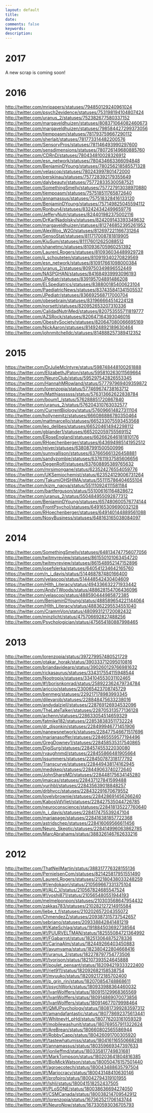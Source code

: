 ```yaml
---
layout: default
title:
date:
comments: false
keywords:
description:
---
```


# <i class='fa fa-twitter fa-2x' aria-hidden='true'></i> 2017

A new scrap is coming soon!


# <i class='fa fa-twitter fa-2x' aria-hidden='true'></i> 2016

<a href='http://twitter.com/mripapers/statuses/794850129240961024' target='_blank'>http://twitter.com/mripapers/statuses/794850129240961024</a><br>
<a href='http://twitter.com/psych2evidence/statuses/753198194104807424' target='_blank'>http://twitter.com/psych2evidence/statuses/753198194104807424</a><br>
<a href='http://twitter.com/uranus_2/statuses/752382677580337152' target='_blank'>http://twitter.com/uranus_2/statuses/752382677580337152</a><br>
<a href='http://twitter.com/margaveldhuizen/statuses/808371064082460673' target='_blank'>http://twitter.com/margaveldhuizen/statuses/808371064082460673</a><br>
<a href='http://twitter.com/margaveldhuizen/statuses/798584427299373056' target='_blank'>http://twitter.com/margaveldhuizen/statuses/798584427299373056</a><br>
<a href='http://twitter.com/tiempoasm/statuses/781793759667290112' target='_blank'>http://twitter.com/tiempoasm/statuses/781793759667290112</a><br>
<a href='http://twitter.com/sherlait/statuses/781773314482200576' target='_blank'>http://twitter.com/sherlait/statuses/781773314482200576</a><br>
<a href='http://twitter.com/SensoryPros/statuses/781146493990297600' target='_blank'>http://twitter.com/SensoryPros/statuses/781146493990297600</a><br>
<a href='http://twitter.com/sensdimensions/statuses/780726149680885760' target='_blank'>http://twitter.com/sensdimensions/statuses/780726149680885760</a><br>
<a href='http://twitter.com/CDRnD/statuses/780434810028326912' target='_blank'>http://twitter.com/CDRnD/statuses/780434810028326912</a><br>
<a href='http://twitter.com/esn_network/statuses/780434663366094848' target='_blank'>http://twitter.com/esn_network/statuses/780434663366094848</a><br>
<a href='http://twitter.com/BenjaminDYoung/statuses/780256218585571328' target='_blank'>http://twitter.com/BenjaminDYoung/statuses/780256218585571328</a><br>
<a href='http://twitter.com/velascop/statuses/780243997801472000' target='_blank'>http://twitter.com/velascop/statuses/780243997801472000</a><br>
<a href='http://twitter.com/perskinau/statuses/757728392179355649' target='_blank'>http://twitter.com/perskinau/statuses/757728392179355649</a><br>
<a href='http://twitter.com/dalybeauty/statuses/757728335300587521' target='_blank'>http://twitter.com/dalybeauty/statuses/757728335300587521</a><br>
<a href='http://twitter.com/SomethingSmelly/statuses/757727913038970880' target='_blank'>http://twitter.com/SomethingSmelly/statuses/757727913038970880</a><br>
<a href='http://twitter.com/tiempoasm/statuses/757518511765872640' target='_blank'>http://twitter.com/tiempoasm/statuses/757518511765872640</a><br>
<a href='http://twitter.com/annamassus/statuses/757518328416133120' target='_blank'>http://twitter.com/annamassus/statuses/757518328416133120</a><br>
<a href='http://twitter.com/BenjaminDYoung/statuses/757149825045594112' target='_blank'>http://twitter.com/BenjaminDYoung/statuses/757149825045594112</a><br>
<a href='http://twitter.com/Ronbun4/statuses/832424342499659776' target='_blank'>http://twitter.com/Ronbun4/statuses/832424342499659776</a><br>
<a href='http://twitter.com/JefferyNutr/statuses/824401982375002116' target='_blank'>http://twitter.com/JefferyNutr/statuses/824401982375002116</a><br>
<a href='http://twitter.com/DrKarlNadolsky/statuses/824209143393349632' target='_blank'>http://twitter.com/DrKarlNadolsky/statuses/824209143393349632</a><br>
<a href='http://twitter.com/margaveldhuizen/statuses/812746852395261952' target='_blank'>http://twitter.com/margaveldhuizen/statuses/812746852395261952</a><br>
<a href='http://twitter.com/AlexWoo_W2O/statuses/812697221166731264' target='_blank'>http://twitter.com/AlexWoo_W2O/statuses/812697221166731264</a><br>
<a href='http://twitter.com/SensoStat/statuses/811717008781819905' target='_blank'>http://twitter.com/SensoStat/statuses/811717008781819905</a><br>
<a href='http://twitter.com/KiuSum/statuses/811176012625088512' target='_blank'>http://twitter.com/KiuSum/statuses/811176012625088512</a><br>
<a href='http://twitter.com/shanetmc/statuses/810936705960251392' target='_blank'>http://twitter.com/shanetmc/statuses/810936705960251392</a><br>
<a href='http://twitter.com/LaurenLRogers/statuses/810936034489929728' target='_blank'>http://twitter.com/LaurenLRogers/statuses/810936034489929728</a><br>
<a href='http://twitter.com/jj_schouteten/statuses/810919340270829569' target='_blank'>http://twitter.com/jj_schouteten/statuses/810919340270829569</a><br>
<a href='http://twitter.com/esn_network/statuses/810917661098000384' target='_blank'>http://twitter.com/esn_network/statuses/810917661098000384</a><br>
<a href='http://twitter.com/uranus_2/statuses/809750349896552449' target='_blank'>http://twitter.com/uranus_2/statuses/809750349896552449</a><br>
<a href='http://twitter.com/NASPGHAN/statuses/841684939993096193' target='_blank'>http://twitter.com/NASPGHAN/statuses/841684939993096193</a><br>
<a href='http://twitter.com/JPediatr/statuses/839195704891486208' target='_blank'>http://twitter.com/JPediatr/statuses/839195704891486208</a><br>
<a href='http://twitter.com/ELSpediatrics/statuses/838800185400623104' target='_blank'>http://twitter.com/ELSpediatrics/statuses/838800185400623104</a><br>
<a href='http://twitter.com/PaediatricNews/statuses/837435841341505537' target='_blank'>http://twitter.com/PaediatricNews/statuses/837435841341505537</a><br>
<a href='http://twitter.com/JPediatr/statuses/836692568717000704' target='_blank'>http://twitter.com/JPediatr/statuses/836692568717000704</a><br>
<a href='http://twitter.com/obesebrain/statuses/831966664514224128' target='_blank'>http://twitter.com/obesebrain/statuses/831966664514224128</a><br>
<a href='http://twitter.com/norsett/statuses/820952653207310336' target='_blank'>http://twitter.com/norsett/statuses/820952653207310336</a><br>
<a href='http://twitter.com/CalidadNutriMed/statuses/820753555711819777' target='_blank'>http://twitter.com/CalidadNutriMed/statuses/820753555711819777</a><br>
<a href='http://twitter.com/AZSRock/statuses/820647164393046016' target='_blank'>http://twitter.com/AZSRock/statuses/820647164393046016</a><br>
<a href='http://twitter.com/ObesitySociety/statuses/820647080066695169' target='_blank'>http://twitter.com/ObesitySociety/statuses/820647080066695169</a><br>
<a href='http://twitter.com/NickAaron/statuses/814924892189630464' target='_blank'>http://twitter.com/NickAaron/statuses/814924892189630464</a><br>
<a href='http://twitter.com/johnmitchelldc/statuses/814888257389412352' target='_blank'>http://twitter.com/johnmitchelldc/statuses/814888257389412352</a><br>

# <i class='fa fa-twitter fa-2x' aria-hidden='true'></i> 2015

<a href='https://twitter.com/DrJulieMcIntyre/status/598748448100261888' target='_blank'>https://twitter.com/DrJulieMcIntyre/status/598748448100261888</a><br>
<a href='https://twitter.com/ElizabethJPaton/status/595810263011569664' target='_blank'>https://twitter.com/ElizabethJPaton/status/595810263011569664</a><br>
<a href='https://twitter.com/NeuroClub/status/595297542826553345' target='_blank'>https://twitter.com/NeuroClub/status/595297542826553345</a><br>
<a href='https://twitter.com/HannahMRowland/status/577797969409359872' target='_blank'>https://twitter.com/HannahMRowland/status/577797969409359872</a><br>
<a href='https://twitter.com/lorenzopia/status/577469674738163712' target='_blank'>https://twitter.com/lorenzopia/status/577469674738163712</a><br>
<a href='https://twitter.com/Matthiassssss/status/576313662622838784' target='_blank'>https://twitter.com/Matthiassssss/status/576313662622838784</a><br>
<a href='https://twitter.com/boum1_/status/576288851720867840' target='_blank'>https://twitter.com/boum1_/status/576288851720867840</a><br>
<a href='https://twitter.com/uranus_2/status/576204310763032577' target='_blank'>https://twitter.com/uranus_2/status/576204310763032577</a><br>
<a href='https://twitter.com/CurrentBiology/status/576096614827311104' target='_blank'>https://twitter.com/CurrentBiology/status/576096614827311104</a><br>
<a href='http://twitter.com/hollynemitz/statuses/666086886780350464' target='_blank'>http://twitter.com/hollynemitz/statuses/666086886780350464</a><br>
<a href='http://twitter.com/mattmarcello/statuses/665233075593453568' target='_blank'>http://twitter.com/mattmarcello/statuses/665233075593453568</a><br>
<a href='http://twitter.com/leo_delibes/statuses/665204614942298112' target='_blank'>http://twitter.com/leo_delibes/statuses/665204614942298112</a><br>
<a href='http://twitter.com/gblander1/statuses/665202059755569152' target='_blank'>http://twitter.com/gblander1/statuses/665202059755569152</a><br>
<a href='http://twitter.com/ERoseEngland/statuses/662662646181810176' target='_blank'>http://twitter.com/ERoseEngland/statuses/662662646181810176</a><br>
<a href='http://twitter.com/RHoechenberger/statuses/643694985141952512' target='_blank'>http://twitter.com/RHoechenberger/statuses/643694985141952512</a><br>
<a href='http://twitter.com/reiver/statuses/638087991500500996' target='_blank'>http://twitter.com/reiver/statuses/638087991500500996</a><br>
<a href='http://twitter.com/sunnyallison/statuses/637665661326458881' target='_blank'>http://twitter.com/sunnyallison/statuses/637665661326458881</a><br>
<a href='http://twitter.com/sandyzombie/statuses/637611937585606656' target='_blank'>http://twitter.com/sandyzombie/statuses/637611937585606656</a><br>
<a href='http://twitter.com/DegenRolf/statuses/637608895389765632' target='_blank'>http://twitter.com/DegenRolf/statuses/637608895389765632</a><br>
<a href='https://twitter.com/mrsimongane/status/623524276554059776' target='_blank'>https://twitter.com/mrsimongane/status/623524276554059776</a><br>
<a href='https://twitter.com/UKSemiochemist/status/623524129006731264' target='_blank'>https://twitter.com/UKSemiochemist/status/623524129006731264</a><br>
<a href='https://twitter.com/TakumiOHSHIMA/status/551115786404655104' target='_blank'>https://twitter.com/TakumiOHSHIMA/status/551115786404655104</a><br>
<a href='https://twitter.com/kizm_naoya/status/551110924111581184' target='_blank'>https://twitter.com/kizm_naoya/status/551110924111581184</a><br>
<a href='https://twitter.com/bartferguson/status/551006161164828672' target='_blank'>https://twitter.com/bartferguson/status/551006161164828672</a><br>
<a href='https://twitter.com/uranus_2/status/550484955092877312' target='_blank'>https://twitter.com/uranus_2/status/550484955092877312</a><br>
<a href='http://twitter.com/BenjaminDYoung/statuses/657480600576774144' target='_blank'>http://twitter.com/BenjaminDYoung/statuses/657480600576774144</a><br>
<a href='http://twitter.com/FrontPsychol/statuses/649165309690032128' target='_blank'>http://twitter.com/FrontPsychol/statuses/649165309690032128</a><br>
<a href='http://twitter.com/RHoechenberger/statuses/649140144889561088' target='_blank'>http://twitter.com/RHoechenberger/statuses/649140144889561088</a><br>
<a href='http://twitter.com/NosyBusiness/statuses/648163165038084097' target='_blank'>http://twitter.com/NosyBusiness/statuses/648163165038084097</a><br>

# <i class='fa fa-twitter fa-2x' aria-hidden='true'></i> 2014

<a href='http://twitter.com/SomethingSmelly/statuses/648134747756077056' target='_blank'>http://twitter.com/SomethingSmelly/statuses/648134747756077056</a><br>
<a href='http://twitter.com/twitmyreview/statuses/861550101063454720' target='_blank'>http://twitter.com/twitmyreview/statuses/861550101063454720</a><br>
<a href='http://twitter.com/twitmyreview/statuses/861548952147152896' target='_blank'>http://twitter.com/twitmyreview/statuses/861548952147152896</a><br>
<a href='http://twitter.com/josefslerka/statuses/640541234642165760' target='_blank'>http://twitter.com/josefslerka/statuses/640541234642165760</a><br>
<a href='https://twitter.com/n_j_davis/status/514468787480166400' target='_blank'>https://twitter.com/n_j_davis/status/514468787480166400</a><br>
<a href='https://twitter.com/velascop/status/514448542430404609' target='_blank'>https://twitter.com/velascop/status/514448542430404609</a><br>
<a href='https://twitter.com/Hlth_Literacy/status/494336632271933442' target='_blank'>https://twitter.com/Hlth_Literacy/status/494336632271933442</a><br>
<a href='https://twitter.com/AndyTWoods/status/488628154706436096' target='_blank'>https://twitter.com/AndyTWoods/status/488628154706436096</a><br>
<a href='https://twitter.com/velascop/status/488590444985872385' target='_blank'>https://twitter.com/velascop/status/488590444985872385</a><br>
<a href='https://twitter.com/BenjaminDYoung/status/488589654221144064' target='_blank'>https://twitter.com/BenjaminDYoung/status/488589654221144064</a><br>
<a href='https://twitter.com/Hlth_Literacy/status/488362295534551040' target='_blank'>https://twitter.com/Hlth_Literacy/status/488362295534551040</a><br>
<a href='https://twitter.com/CrammVon/status/480993121720082432' target='_blank'>https://twitter.com/CrammVon/status/480993121720082432</a><br>
<a href='http://twitter.com/minzlicht/status/475706692827488256' target='_blank'>http://twitter.com/minzlicht/status/475706692827488256</a><br>
<a href='http://twitter.com/Psychologician/status/475654180887998465' target='_blank'>http://twitter.com/Psychologician/status/475654180887998465</a><br>

# <i class='fa fa-twitter fa-2x' aria-hidden='true'></i> 2013

<a href='http://twitter.com/lorenzopia/status/397279957480521729' target='_blank'>http://twitter.com/lorenzopia/status/397279957480521729</a><br>
<a href='http://twitter.com/otakar_horak/status/390333712095010816' target='_blank'>http://twitter.com/otakar_horak/status/390333712095010816</a><br>
<a href='http://twitter.com/briandavidearp/status/390260129766981632' target='_blank'>http://twitter.com/briandavidearp/status/390260129766981632</a><br>
<a href='http://twitter.com/rickasaurus/statuses/334317554115948544' target='_blank'>http://twitter.com/rickasaurus/statuses/334317554115948544</a><br>
<a href='http://twitter.com/Nootropix/statuses/334104553031102465' target='_blank'>http://twitter.com/Nootropix/statuses/334104553031102465</a><br>
<a href='http://twitter.com/#!/borisnkonrad/status/258922362479734784' target='_blank'>http://twitter.com/#!/borisnkonrad/status/258922362479734784</a><br>
<a href='http://twitter.com/ariccio/statuses/230065423708745729' target='_blank'>http://twitter.com/ariccio/statuses/230065423708745729</a><br>
<a href='http://twitter.com/benmeg/statuses/229217178983993345' target='_blank'>http://twitter.com/benmeg/statuses/229217178983993345</a><br>
<a href='http://twitter.com/dilevarob/statuses/228848475633238016' target='_blank'>http://twitter.com/dilevarob/statuses/228848475633238016</a><br>
<a href='http://twitter.com/andydalziell/statuses/228769126934532096' target='_blank'>http://twitter.com/andydalziell/statuses/228769126934532096</a><br>
<a href='http://twitter.com/TheLateTalker/statuses/228705313577136128' target='_blank'>http://twitter.com/TheLateTalker/statuses/228705313577136128</a><br>
<a href='http://twitter.com/achenn/statuses/228633054514659329' target='_blank'>http://twitter.com/achenn/statuses/228633054514659329</a><br>
<a href='http://twitter.com/fatmike182/statuses/228538383511732224' target='_blank'>http://twitter.com/fatmike182/statuses/228538383511732224</a><br>
<a href='http://twitter.com/dr_djsonkin/statuses/228499946771451906' target='_blank'>http://twitter.com/dr_djsonkin/statuses/228499946771451906</a><br>
<a href='http://twitter.com/nanewsnetwork/statuses/228477546671517696' target='_blank'>http://twitter.com/nanewsnetwork/statuses/228477546671517696</a><br>
<a href='http://twitter.com/marianasoffer/statuses/228465559577194496' target='_blank'>http://twitter.com/marianasoffer/statuses/228465559577194496</a><br>
<a href='http://twitter.com/GregDowney1/statuses/228458535317540865' target='_blank'>http://twitter.com/GregDowney1/statuses/228458535317540865</a><br>
<a href='http://twitter.com/DigiSurg/statuses/228457455322030080' target='_blank'>http://twitter.com/DigiSurg/statuses/228457455322030080</a><br>
<a href='http://twitter.com/rvaughnmd/statuses/228455866481905664' target='_blank'>http://twitter.com/rvaughnmd/statuses/228455866481905664</a><br>
<a href='http://twitter.com/jssummers/statuses/228450787318177792' target='_blank'>http://twitter.com/jssummers/statuses/228450787318177792</a><br>
<a href='http://twitter.com/Transcurve/statuses/228449438174162945' target='_blank'>http://twitter.com/Transcurve/statuses/228449438174162945</a><br>
<a href='http://twitter.com/medskep/statuses/228449063740272640' target='_blank'>http://twitter.com/medskep/statuses/228449063740272640</a><br>
<a href='http://twitter.com/JohnSharpMD/statuses/228448175634145280' target='_blank'>http://twitter.com/JohnSharpMD/statuses/228448175634145280</a><br>
<a href='http://twitter.com/jmaicas/statuses/228437127841599488' target='_blank'>http://twitter.com/jmaicas/statuses/228437127841599488</a><br>
<a href='http://twitter.com/yurihbl/statuses/228435639018848257' target='_blank'>http://twitter.com/yurihbl/statuses/228435639018848257</a><br>
<a href='http://twitter.com/drbhvcc/statuses/228432291670679552' target='_blank'>http://twitter.com/drbhvcc/statuses/228432291670679552</a><br>
<a href='http://twitter.com/lovelybrownie/statuses/228428691456266240' target='_blank'>http://twitter.com/lovelybrownie/statuses/228428691456266240</a><br>
<a href='http://twitter.com/KabosVdVliet/statuses/228427535044726785' target='_blank'>http://twitter.com/KabosVdVliet/statuses/228427535044726785</a><br>
<a href='http://twitter.com/neuroconscience/statuses/228418135227760640' target='_blank'>http://twitter.com/neuroconscience/statuses/228418135227760640</a><br>
<a href='http://twitter.com/n_j_davis/statuses/228417475539247104' target='_blank'>http://twitter.com/n_j_davis/statuses/228417475539247104</a><br>
<a href='http://twitter.com/mariapage/statuses/228416381857722368' target='_blank'>http://twitter.com/mariapage/statuses/228416381857722368</a><br>
<a href='http://twitter.com/astridschep/statuses/228416069566611456' target='_blank'>http://twitter.com/astridschep/statuses/228416069566611456</a><br>
<a href='http://twitter.com/Neuro_Skeptic/statuses/228414996063862785' target='_blank'>http://twitter.com/Neuro_Skeptic/statuses/228414996063862785</a><br>
<a href='http://twitter.com/MarcAbrahams/status/388326146762633216' target='_blank'>http://twitter.com/MarcAbrahams/status/388326146762633216</a><br>


# <i class='fa fa-twitter fa-2x' aria-hidden='true'></i> 2012

<a href='http://twitter.com/ThatNeilMartin/status/388317776328155136' target='_blank'>http://twitter.com/ThatNeilMartin/status/388317776328155136</a><br>
<a href='http://twitter.com/PernielsenCom/statuses/821425817951551490' target='_blank'>http://twitter.com/PernielsenCom/statuses/821425817951551490</a><br>
<a href='http://twitter.com/LaurenLRogers/statuses/212180438033248259' target='_blank'>http://twitter.com/LaurenLRogers/statuses/212180438033248259</a><br>
<a href='http://twitter.com/#!/endokaori/status/210569667331375104' target='_blank'>http://twitter.com/#!/endokaori/status/210569667331375104</a><br>
<a href='http://twitter.com/#!/ALC_V/status/210567824685547524' target='_blank'>http://twitter.com/#!/ALC_V/status/210567824685547524</a><br>
<a href='http://twitter.com/#!/yoshi871/status/210565480551944193' target='_blank'>http://twitter.com/#!/yoshi871/status/210565480551944193</a><br>
<a href='http://twitter.com/melmelponpon/statuses/210303568647954432' target='_blank'>http://twitter.com/melmelponpon/statuses/210303568647954432</a><br>
<a href='http://twitter.com/zakkas783/statuses/210282127214915584' target='_blank'>http://twitter.com/zakkas783/statuses/210282127214915584</a><br>
<a href='http://twitter.com/liebe_t_f/statuses/210202657204355072' target='_blank'>http://twitter.com/liebe_t_f/statuses/210202657204355072</a><br>
<a href='http://twitter.com/ChmendezZ/statuses/209387315737542657' target='_blank'>http://twitter.com/ChmendezZ/statuses/209387315737542657</a><br>
<a href='http://twitter.com/sebriano/statuses/209338842841481219' target='_blank'>http://twitter.com/sebriano/statuses/209338842841481219</a><br>
<a href='http://twitter.com/#!/KateSchlag/status/191884503692738564' target='_blank'>http://twitter.com/#!/KateSchlag/status/191884503692738564</a><br>
<a href='http://twitter.com/#!/PUURVELTMAN/status/182555084721364992' target='_blank'>http://twitter.com/#!/PUURVELTMAN/status/182555084721364992</a><br>
<a href='http://twitter.com/#!/FGabarrot/status/182513064875278336' target='_blank'>http://twitter.com/#!/FGabarrot/status/182513064875278336</a><br>
<a href='http://twitter.com/#!/CarinaAlm/status/182449266403450883' target='_blank'>http://twitter.com/#!/CarinaAlm/status/182449266403450883</a><br>
<a href='http://twitter.com/#!/ayumyama/status/182380422804668416' target='_blank'>http://twitter.com/#!/ayumyama/status/182380422804668416</a><br>
<a href='http://twitter.com/#!/uranus_2/status/182278797754773506' target='_blank'>http://twitter.com/#!/uranus_2/status/182278797754773506</a><br>
<a href='http://twitter.com/#!/tyorison/status/182107393524645888' target='_blank'>http://twitter.com/#!/tyorison/status/182107393524645888</a><br>
<a href='http://twitter.com/#!/poulet_pensant/status/182094219333222400' target='_blank'>http://twitter.com/#!/poulet_pensant/status/182094219333222400</a><br>
<a href='http://twitter.com/#!/riet911/status/182092682158538754' target='_blank'>http://twitter.com/#!/riet911/status/182092682158538754</a><br>
<a href='http://twitter.com/#!/myuuko/status/182092172185702400' target='_blank'>http://twitter.com/#!/myuuko/status/182092172185702400</a><br>
<a href='http://twitter.com/#!/p_grin_rin/status/182070854748868611' target='_blank'>http://twitter.com/#!/p_grin_rin/status/182070854748868611</a><br>
<a href='http://twitter.com/#!/psychWork/status/180933988364460032' target='_blank'>http://twitter.com/#!/psychWork/status/180933988364460032</a><br>
<a href='http://twitter.com/#!/IvanWolffers/status/180915129968365569' target='_blank'>http://twitter.com/#!/IvanWolffers/status/180915129968365569</a><br>
<a href='http://twitter.com/#!/IvanWolffers/status/180914869070073856' target='_blank'>http://twitter.com/#!/IvanWolffers/status/180914869070073856</a><br>
<a href='http://twitter.com/#!/IvanWolffers/status/180914677079998464' target='_blank'>http://twitter.com/#!/IvanWolffers/status/180914677079998464</a><br>
<a href='http://twitter.com/#!/QMUPsychology/status/180817399283597312' target='_blank'>http://twitter.com/#!/QMUPsychology/status/180817399283597312</a><br>
<a href='http://twitter.com/#!/amandafantastic/status/180778692375613441' target='_blank'>http://twitter.com/#!/amandafantastic/status/180778692375613441</a><br>
<a href='http://twitter.com/#!/WhitneyH_pHd/status/180776203161059329' target='_blank'>http://twitter.com/#!/WhitneyH_pHd/status/180776203161059329</a><br>
<a href='http://twitter.com/#!/mobilewashunit/status/180769557911322624' target='_blank'>http://twitter.com/#!/mobilewashunit/status/180769557911322624</a><br>
<a href='http://twitter.com/#!/AreBrean/status/180660802565586944' target='_blank'>http://twitter.com/#!/AreBrean/status/180660802565586944</a><br>
<a href='http://twitter.com/#!/RobbyCapp/status/180426091700305920' target='_blank'>http://twitter.com/#!/RobbyCapp/status/180426091700305920</a><br>
<a href='http://twitter.com/#!/tastewhatumiss/status/180416116550668288' target='_blank'>http://twitter.com/#!/tastewhatumiss/status/180416116550668288</a><br>
<a href='http://twitter.com/#!/annamassus/status/180359669347397633' target='_blank'>http://twitter.com/#!/annamassus/status/180359669347397633</a><br>
<a href='http://twitter.com/#!/jonlieffmd/status/180335817749831681' target='_blank'>http://twitter.com/#!/jonlieffmd/status/180335817749831681</a><br>
<a href='http://twitter.com/#!/MarkTompson/status/180203641804816385' target='_blank'>http://twitter.com/#!/MarkTompson/status/180203641804816385</a><br>
<a href='http://twitter.com/#!/BioMickWatson/status/180050476157501440' target='_blank'>http://twitter.com/#!/BioMickWatson/status/180050476157501440</a><br>
<a href='http://twitter.com/#!/agroecotech/status/180043488635797504' target='_blank'>http://twitter.com/#!/agroecotech/status/180043488635797504</a><br>
<a href='http://twitter.com/#!/Mariocracy/status/180043148410630146' target='_blank'>http://twitter.com/#!/Mariocracy/status/180043148410630146</a><br>
<a href='http://twitter.com/#!/profpiro/status/180042794319101955' target='_blank'>http://twitter.com/#!/profpiro/status/180042794319101955</a><br>
<a href='http://twitter.com/#!/lshlj/status/180041518252437505' target='_blank'>http://twitter.com/#!/lshlj/status/180041518252437505</a><br>
<a href='http://twitter.com/#!/PLoSONE/status/180038636694274050' target='_blank'>http://twitter.com/#!/PLoSONE/status/180038636694274050</a><br>
<a href='http://twitter.com/#!/CSMCanada/status/180038214709542912' target='_blank'>http://twitter.com/#!/CSMCanada/status/180038214709542912</a><br>
<a href='http://twitter.com/#!/lorenzopia/status/167362521706143744' target='_blank'>http://twitter.com/#!/lorenzopia/status/167362521706143744</a><br>
<a href='http://twitter.com/#!/NeuroNow/status/167330593036705793' target='_blank'>http://twitter.com/#!/NeuroNow/status/167330593036705793</a><br>
